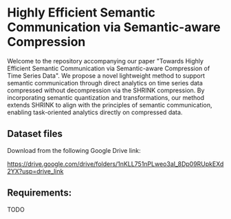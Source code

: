 # Highly Efficient Semantic Communication via Semantic-aware Compression

Welcome to the repository accompanying our paper "Towards Highly Efficient Semantic Communication via Semantic-aware Compression of Time Series Data". We propose a novel lightweight method to support semantic communication through direct analytics on time series data compressed without decompression via the SHRINK compression. By incorporating semantic quantization and transformations, our method extends SHRINK to align with the principles of semantic communication, enabling task-oriented analytics directly on compressed data. 


## Dataset files
Download from the following Google Drive link:

https://drive.google.com/drive/folders/1nKLL751nPLweo3aI_8Dp09RUpkEXd2YX?usp=drive_link


## Requirements:
TODO
